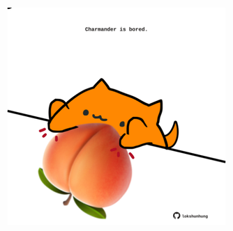 <!-- built at 06/05/2024, 17:00:45 UTC -->
<p align="center">
  <img width="500" height="500" src="./ReadmeImage.svg">
</p>
